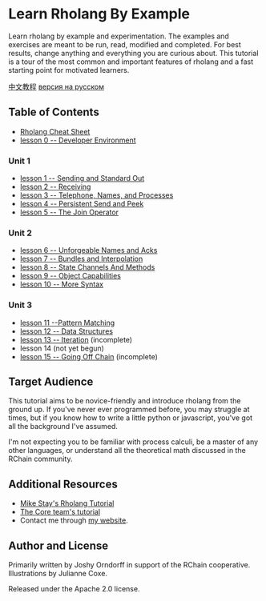 # Learn Rholang By Example

Learn rholang by example and experimentation. The examples and exercises are meant to be run, read, modified and completed. For best results, change anything and everything you are curious about. This tutorial is a tour of the most common and important features of rholang and a fast starting point for motivated learners.

[中文教程](README_CN.md)   [версия на русском](README_RU.md)

## Table of Contents
* [Rholang Cheat Sheet](cheatSheet/)
* [lesson 0 -- Developer Environment](0-DeveloperEnvironment/)

### Unit 1

* [lesson 1 -- Sending and Standard Out](01-SendingAndStandardOut/)
* [lesson 2 -- Receiving](02-Receiving/)
* [lesson 3 -- Telephone, Names, and Processes](03-TelephoneNamesAndProcesses/)
* [lesson 4 -- Persistent Send and Peek](04-PersistentSendAndPeek/)
* [lesson 5 -- The Join Operator](05-JoinOperator/)

### Unit 2
* [lesson 6 -- Unforgeable Names and Acks](06-UnforgeableNamesAndAcks/)
* [lesson 7 -- Bundles and Interpolation](07-BundlesAndInterpolation/)
* [lesson 8 -- State Channels And Methods](08-StateChannelsAndMethods/)
* [lesson 9 -- Object Capabilities](09-ObjectCapabilities/)
* [lesson 10 -- More Syntax](10-MoreSyntax/)

### Unit 3
* [lesson 11 --Pattern Matching](11-PatternMatching/)
* [lesson 12 -- Data Structures](12-DataStructures/)
* [lesson 13 -- Iteration](13-Iteration/) (incomplete)
* lesson 14 (not yet begun)
* [lesson 15 -- Going Off Chain](15-GoingOffChain/) (incomplete)


## Target Audience
This tutorial aims to be novice-friendly and introduce rholang from the ground
up. If you've never ever programmed before, you may struggle at times, but
if you know how to write a little python or javascript, you've got all the
background I've assumed.

 I'm not expecting you to be familiar with process calculi, be a master of any other languages, or  understand all the theoretical math discussed in the RChain community.


## Additional Resources
* [Mike Stay's Rholang Tutorial](https://developer.rchain.coop/tutorial/)
* [The Core team's tutorial](https://github.com/rchain/rchain/blob/master/docs/rholang/rholangtut.md)
* Contact me through [my website](https://joshyorndorff.com/contact).

## Author and License
Primarily written by Joshy Orndorff in support of the RChain cooperative.
Illustrations by Julianne Coxe.

Released under the Apache 2.0 license.

